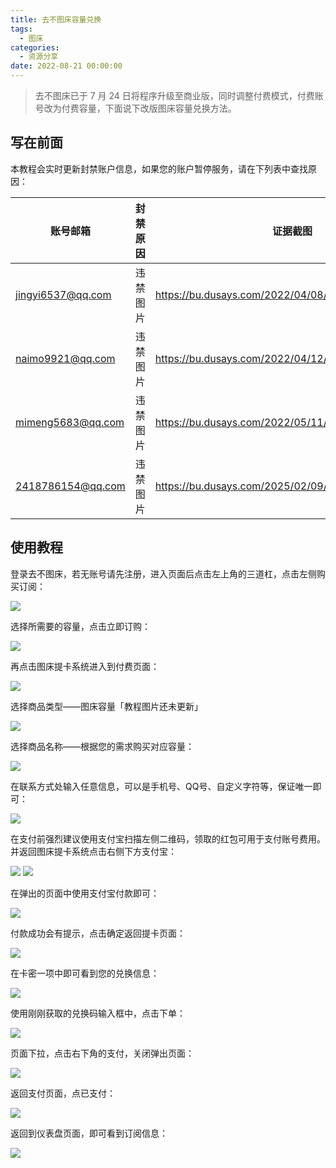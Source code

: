 ```yaml
---
title: 去不图床容量兑换
tags:
  - 图床
categories:
  - 资源分享
date: 2022-08-21 00:00:00
---
```


> 去不图床已于 7 月 24 日将程序升级至商业版，同时调整付费模式，付费账号改为付费容量，下面说下改版图床容量兑换方法。

<!-- more -->

## 写在前面

本教程会实时更新封禁账户信息，如果您的账户暂停服务，请在下列表中查找原因：

| 账号邮箱 | 封禁原因 | 证据截图 |
| - | - | - |
| jingyi6537@qq.com | 违禁图片 | https://bu.dusays.com/2022/04/08/624f1fa86631b.png |
| naimo9921@qq.com | 违禁图片 | https://bu.dusays.com/2022/04/12/6254daab94b88.png |
| mimeng5683@qq.com | 违禁图片 | https://bu.dusays.com/2022/05/11/627bdabcef8b8.jpg |
| 2418786154@qq.com | 违禁图片 | https://bu.dusays.com/2025/02/09/67a88e56cfef7.jpg |

## 使用教程

登录去不图床，若无账号请先注册，进入页面后点击左上角的三道杠，点击左侧购买订阅：

![](https://cdn.dusays.com/2022/08/496-1.jpg)

选择所需要的容量，点击立即订购：

![](https://cdn.dusays.com/2022/08/496-2.jpg)

再点击图床提卡系统进入到付费页面：

![](https://cdn.dusays.com/2022/08/496-3.jpg)

选择商品类型——图床容量「教程图片还未更新」

![](https://cdn.dusays.com/2021/11/405-3.jpg)

选择商品名称——根据您的需求购买对应容量：

![](https://cdn.dusays.com/2021/11/405-4.jpg)

在联系方式处输入任意信息，可以是手机号、QQ号、自定义字符等，保证唯一即可：

![](https://cdn.dusays.com/2021/11/405-5.jpg)

在支付前强烈建议使用支付宝扫描左侧二维码，领取的红包可用于支付账号费用。并返回图床提卡系统点击右侧下方支付宝：

![](https://cdn.dusays.com/2021/11/405-6.jpg)
![](https://cdn.dusays.com/2021/11/405-7.jpg)

在弹出的页面中使用支付宝付款即可：

![](https://cdn.dusays.com/2021/11/405-8.jpg)

付款成功会有提示，点击确定返回提卡页面：

![](https://cdn.dusays.com/2021/11/405-9.jpg)

在卡密一项中即可看到您的兑换信息：

![](https://cdn.dusays.com/2022/08/496-4.jpg)

使用刚刚获取的兑换码输入框中，点击下单：

![](https://cdn.dusays.com/2022/08/496-5.jpg)

页面下拉，点击右下角的支付，关闭弹出页面：

![](https://cdn.dusays.com/2022/08/496-6.jpg)

返回支付页面，点已支付：

![](https://cdn.dusays.com/2022/08/496-7.jpg)

返回到仪表盘页面，即可看到订阅信息：

![](https://cdn.dusays.com/2022/08/496-8.jpg)
